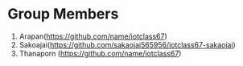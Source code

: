 # Group Members
1. Arapan(https://github.com/name/iotclass67)
1. Sakoajai(https://github.com/sakaojai565956/iotclass67-sakaojai)
1. Thanaporn (https://github.com/name/iotclass67)
